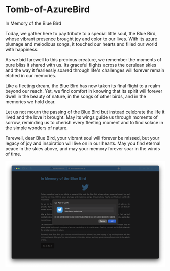 # Tomb-of-AzureBird
In Memory of the Blue Bird

Today, we gather here to pay tribute to a special little soul, the Blue Bird, whose vibrant presence brought joy and color to our lives. With its azure plumage and melodious songs, it touched our hearts and filled our world with happiness.

As we bid farewell to this precious creature, we remember the moments of pure bliss it shared with us. Its graceful flights across the cerulean skies and the way it fearlessly soared through life's challenges will forever remain etched in our memories.

Like a fleeting dream, the Blue Bird has now taken its final flight to a realm beyond our reach. Yet, we find comfort in knowing that its spirit will forever dwell in the beauty of nature, in the songs of other birds, and in the memories we hold dear.

Let us not mourn the passing of the Blue Bird but instead celebrate the life it lived and the love it brought. May its wings guide us through moments of sorrow, reminding us to cherish every fleeting moment and to find solace in the simple wonders of nature.

Farewell, dear Blue Bird, your vibrant soul will forever be missed, but your legacy of joy and inspiration will live on in our hearts. May you find eternal peace in the skies above, and may your memory forever soar in the winds of time.

![image](assets/guide.png)
